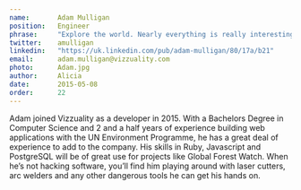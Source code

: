 ```yaml
---
name:       Adam Mulligan
position:   Engineer
phrase:     "Explore the world. Nearly everything is really interesting if you go into it deeply enough."
twitter:    amulligan
linkedin:   "https://uk.linkedin.com/pub/adam-mulligan/80/17a/b21"
email:      adam.mulligan@vizzuality.com
photo:      Adam.jpg
author:     Alicia
date:       2015-05-08
order:      22
---
```


Adam joined Vizzuality as a developer in 2015. With a Bachelors Degree in Computer Science and 2 and a half years of experience building web applications with the UN Environment Programme, he has a great deal of experience to add to the company. 
His skills in Ruby, Javascript and PostgreSQL will be of great use for projects like Global Forest Watch. When he’s not hacking software, you’ll find him playing around with laser cutters, arc welders and any other dangerous tools he can get his hands on. 
